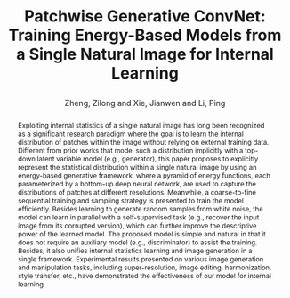 ---
layout: pub
type: inproceedings
key: zheng2021PatchGConvNet
title: >
    Patchwise Generative ConvNet: Training Energy-Based Models from a Single Natural Image for Internal Learning
author: Zheng, Zilong and Xie, Jianwen and Li, Ping
abbr: CVPR'21
img: PatchGenCN/pipeline.png
pdf: PatchGenCN/CVPR21_PatchGenCN.pdf
booktitle: Proceedings of the IEEE conference on computer vision and pattern recognition (CVPR)
year: 2021
award: Oral
sticky: true
abstract: >
    Exploiting internal statistics of a single natural image has long been recognized as a significant  research paradigm where the goal is to learn the internal distribution of patches within the image without relying on external training data. Different from prior works that model such a distribution implicitly with a top-down latent variable model (e.g., generator), this paper proposes to explicitly represent the statistical distribution within a single natural image by using an energy-based generative framework, where a pyramid of energy functions, each parameterized by a bottom-up deep neural network, are used to capture the distributions of patches at different resolutions. Meanwhile, a coarse-to-fine sequential training and sampling strategy is presented to train the model efficiently. Besides learning to generate random samples from white noise, the model can learn in parallel with a self-supervised task (e.g., recover the input image from its corrupted version), which can further improve the descriptive power of the learned model. The proposed model is simple and natural in that it does not require an auxiliary model (e.g., discriminator) to assist the training. Besides, it also unifies internal statistics learning and image generation in a single framework. Experimental results presented on various image generation and manipulation tasks, including super-resolution, image editing, harmonization, style transfer, etc., have demonstrated the effectiveness of our model for internal learning.
bibtex: >
    @inproceedings{zheng2021patchgencn,
        title={Patchwise Generative ConvNet: Training Energy-Based Models from a Single Natural Image for Internal Learning},
        author={Zheng, Zilong and Xie, Jianwen and Li, Ping},
        booktitle={Proceedings of the IEEE conference on computer vision and pattern recognition (CVPR)},
        year={2021}
    } 
---